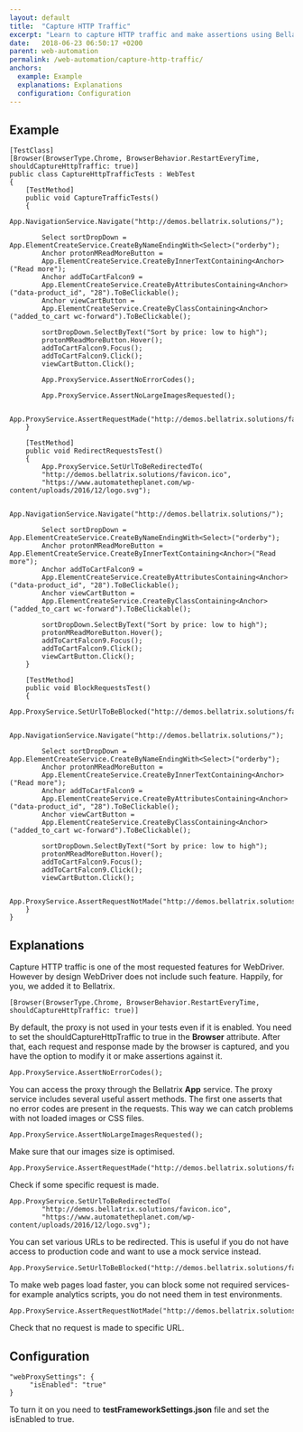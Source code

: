 ```yaml
---
layout: default
title:  "Capture HTTP Traffic"
excerpt: "Learn to capture HTTP traffic and make assertions using Bellatrix."
date:   2018-06-23 06:50:17 +0200
parent: web-automation
permalink: /web-automation/capture-http-traffic/
anchors:
  example: Example
  explanations: Explanations
  configuration: Configuration
---
```

Example
-------
```
[TestClass]
[Browser(BrowserType.Chrome, BrowserBehavior.RestartEveryTime, shouldCaptureHttpTraffic: true)]
public class CaptureHttpTrafficTests : WebTest
{
    [TestMethod]
    public void CaptureTrafficTests()
    {
        App.NavigationService.Navigate("http://demos.bellatrix.solutions/");

        Select sortDropDown = App.ElementCreateService.CreateByNameEndingWith<Select>("orderby");
        Anchor protonMReadMoreButton = 
		App.ElementCreateService.CreateByInnerTextContaining<Anchor>("Read more");
        Anchor addToCartFalcon9 = 
        App.ElementCreateService.CreateByAttributesContaining<Anchor>("data-product_id", "28").ToBeClickable();
        Anchor viewCartButton = 
		App.ElementCreateService.CreateByClassContaining<Anchor>("added_to_cart wc-forward").ToBeClickable();

        sortDropDown.SelectByText("Sort by price: low to high");
        protonMReadMoreButton.Hover();
        addToCartFalcon9.Focus();
        addToCartFalcon9.Click();
        viewCartButton.Click();

        App.ProxyService.AssertNoErrorCodes();

        App.ProxyService.AssertNoLargeImagesRequested();

        App.ProxyService.AssertRequestMade("http://demos.bellatrix.solutions/favicon.ico");
    }

    [TestMethod]
    public void RedirectRequestsTest()
    {
        App.ProxyService.SetUrlToBeRedirectedTo(
		"http://demos.bellatrix.solutions/favicon.ico", 
		"https://www.automatetheplanet.com/wp-content/uploads/2016/12/logo.svg");

        App.NavigationService.Navigate("http://demos.bellatrix.solutions/");

        Select sortDropDown = App.ElementCreateService.CreateByNameEndingWith<Select>("orderby");
        Anchor protonMReadMoreButton = App.ElementCreateService.CreateByInnerTextContaining<Anchor>("Read more");
        Anchor addToCartFalcon9 = 
		App.ElementCreateService.CreateByAttributesContaining<Anchor>("data-product_id", "28").ToBeClickable();
        Anchor viewCartButton = 
		App.ElementCreateService.CreateByClassContaining<Anchor>("added_to_cart wc-forward").ToBeClickable();

        sortDropDown.SelectByText("Sort by price: low to high");
        protonMReadMoreButton.Hover();
        addToCartFalcon9.Focus();
        addToCartFalcon9.Click();
        viewCartButton.Click();
    }

    [TestMethod]
    public void BlockRequestsTest()
    {
        App.ProxyService.SetUrlToBeBlocked("http://demos.bellatrix.solutions/favicon.ico");

        App.NavigationService.Navigate("http://demos.bellatrix.solutions/");

        Select sortDropDown = App.ElementCreateService.CreateByNameEndingWith<Select>("orderby");
        Anchor protonMReadMoreButton = 
		App.ElementCreateService.CreateByInnerTextContaining<Anchor>("Read more");
        Anchor addToCartFalcon9 = 
		App.ElementCreateService.CreateByAttributesContaining<Anchor>("data-product_id", "28").ToBeClickable();
        Anchor viewCartButton = 
		App.ElementCreateService.CreateByClassContaining<Anchor>("added_to_cart wc-forward").ToBeClickable();

        sortDropDown.SelectByText("Sort by price: low to high");
        protonMReadMoreButton.Hover();
        addToCartFalcon9.Focus();
        addToCartFalcon9.Click();
        viewCartButton.Click();

        App.ProxyService.AssertRequestNotMade("http://demos.bellatrix.solutions/welcome");
    }
}
```

Explanations
------------
Capture HTTP traffic is one of the most requested features for WebDriver. However by design WebDriver does not include such feature. Happily, for you, we added it to Bellatrix.
```
[Browser(BrowserType.Chrome, BrowserBehavior.RestartEveryTime, shouldCaptureHttpTraffic: true)]
```
By default, the proxy is not used in your tests even if it is enabled. You need to set the shouldCaptureHttpTraffic to true in the **Browser** attribute. After that, each request and response made by the browser is captured, and you have the option to modify it or make assertions against it.
```
App.ProxyService.AssertNoErrorCodes();
```
You can access the proxy through the Bellatrix **App** service. The proxy service includes several useful assert methods. The first one asserts that no error codes are present in the requests. This way we can catch problems with not loaded images or CSS files.
```
App.ProxyService.AssertNoLargeImagesRequested();
```
Make sure that our images size is optimised.
```
App.ProxyService.AssertRequestMade("http://demos.bellatrix.solutions/favicon.ico");
```
Check if some specific request is made.
```
App.ProxyService.SetUrlToBeRedirectedTo(
		"http://demos.bellatrix.solutions/favicon.ico", 
		"https://www.automatetheplanet.com/wp-content/uploads/2016/12/logo.svg");
```
You can set various URLs to be redirected. This is useful if you do not have access to production code and want to use a mock service instead.
```
App.ProxyService.SetUrlToBeBlocked("http://demos.bellatrix.solutions/favicon.ico");
```
To make web pages load faster, you can block some not required services- for example analytics scripts, you do not need them in test environments.
```
App.ProxyService.AssertRequestNotMade("http://demos.bellatrix.solutions/welcome");
```
Check that no request is made to specific URL.

Configuration
-------------
```
"webProxySettings": {
     "isEnabled": "true"
}
```
To turn it on you need to **testFrameworkSettings.json** file and set the isEnabled to true.